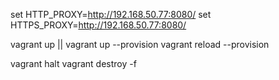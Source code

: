 set HTTP_PROXY=http://192.168.50.77:8080/
set HTTPS_PROXY=http://192.168.50.77:8080/

vagrant up  ||  vagrant up --provision
vagrant reload --provision

vagrant halt
vagrant destroy -f
